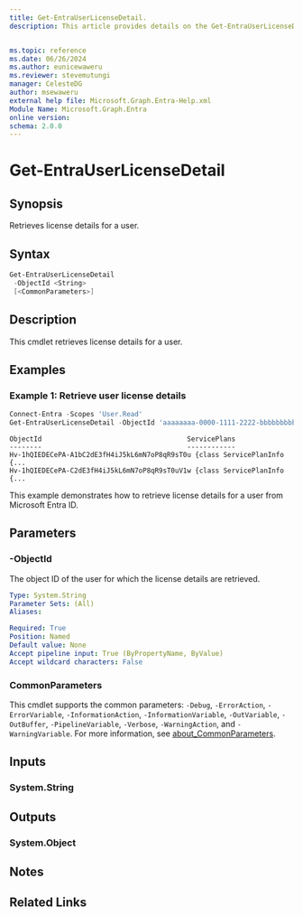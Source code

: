 ```yaml
---
title: Get-EntraUserLicenseDetail.
description: This article provides details on the Get-EntraUserLicenseDetail command.


ms.topic: reference
ms.date: 06/26/2024
ms.author: eunicewaweru
ms.reviewer: stevemutungi
manager: CelesteDG
author: msewaweru
external help file: Microsoft.Graph.Entra-Help.xml
Module Name: Microsoft.Graph.Entra
online version:
schema: 2.0.0
---
```


# Get-EntraUserLicenseDetail

## Synopsis

Retrieves license details for a user.

## Syntax

```powershell
Get-EntraUserLicenseDetail 
 -ObjectId <String> 
 [<CommonParameters>]
```

## Description

This cmdlet retrieves license details for a user.

## Examples

### Example 1: Retrieve user license details

```powershell
Connect-Entra -Scopes 'User.Read'
Get-EntraUserLicenseDetail -ObjectId 'aaaaaaaa-0000-1111-2222-bbbbbbbbbbbb'
```

```output
ObjectId                                    ServicePlans
--------                                    ------------
Hv-1hQIEDECePA-A1bC2dE3fH4iJ5kL6mN7oP8qR9sT0u {class ServicePlanInfo {...
Hv-1hQIEDECePA-C2dE3fH4iJ5kL6mN7oP8qR9sT0uV1w {class ServicePlanInfo {...
```

This example demonstrates how to retrieve license details for a user from Microsoft Entra ID.

## Parameters

### -ObjectId

The object ID of the user for which the license details are retrieved.

```yaml
Type: System.String
Parameter Sets: (All)
Aliases:

Required: True
Position: Named
Default value: None
Accept pipeline input: True (ByPropertyName, ByValue)
Accept wildcard characters: False
```

### CommonParameters

This cmdlet supports the common parameters: `-Debug`, `-ErrorAction`, `-ErrorVariable`, `-InformationAction`, `-InformationVariable`, `-OutVariable`, `-OutBuffer`, `-PipelineVariable`, `-Verbose`, `-WarningAction`, and `-WarningVariable`. For more information, see [about_CommonParameters](https://go.microsoft.com/fwlink/?LinkID=113216).

## Inputs

### System.String

## Outputs

### System.Object

## Notes

## Related Links
